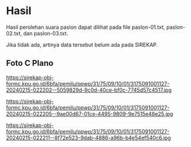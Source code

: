 # Hasil

Hasil perolehan suara paslon dapat dilihat pada file paslon-01.txt, paslon-02.txt, dan paslon-03.txt.

Jika tidak ada, artinya data tersebut belum ada pada SIREKAP.

## Foto C Plano

https://sirekap-obj-formc.kpu.go.id/6bfa/pemilu/ppwp/31/75/09/10/01/3175091001127-20240215-022202--5059829d-9c0d-40ce-bf0c-7745d57c4517.jpg

https://sirekap-obj-formc.kpu.go.id/6bfa/pemilu/ppwp/31/75/09/10/01/3175091001127-20240215-022205--9ae00d67-01ce-4495-9809-9e7515e48e25.jpg

https://sirekap-obj-formc.kpu.go.id/6bfa/pemilu/ppwp/31/75/09/10/01/3175091001127-20240215-022211--8f72e523-9dab-4886-a96b-b4e54ef540c6.jpg
